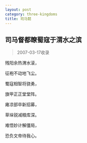 ```yaml
---
layout: post
category: three-kingdoms
title: 司马懿
---
```


## 司马督都瞭蜀寇于渭水之滨 ##

> 2007-03-17收录

残阳余热渭水滚，

征袍不动地飞尘。

蜀寇相智将骁勇，

旗甲正正堂堂阵。

雍凉部卒新招募，

草垛锐减粮库深。

难悟妙计解僵局，

恐负文帝待我心。
